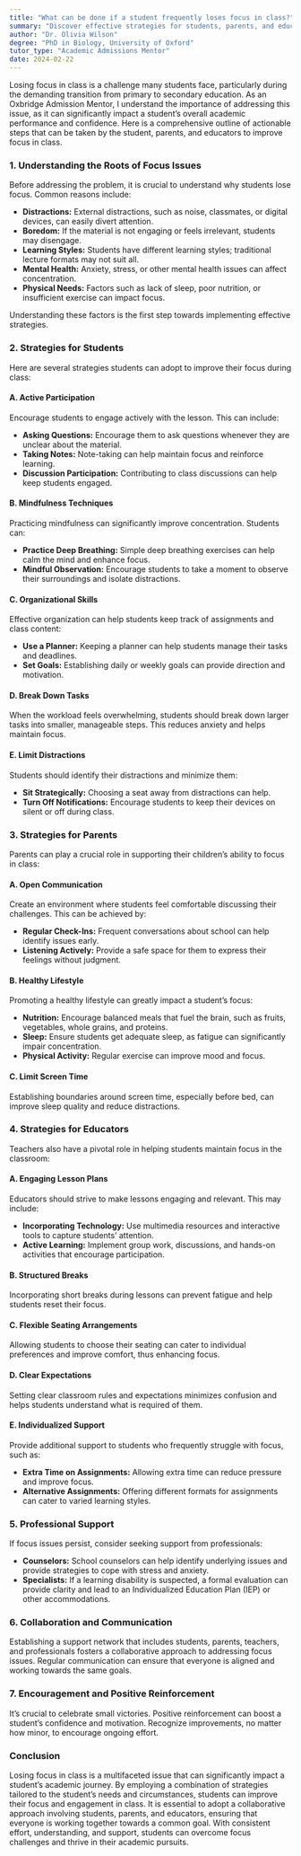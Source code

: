 ```yaml
---
title: "What can be done if a student frequently loses focus in class?"
summary: "Discover effective strategies for students, parents, and educators to improve classroom focus and enhance academic performance."
author: "Dr. Olivia Wilson"
degree: "PhD in Biology, University of Oxford"
tutor_type: "Academic Admissions Mentor"
date: 2024-02-22
---
```


Losing focus in class is a challenge many students face, particularly during the demanding transition from primary to secondary education. As an Oxbridge Admission Mentor, I understand the importance of addressing this issue, as it can significantly impact a student’s overall academic performance and confidence. Here is a comprehensive outline of actionable steps that can be taken by the student, parents, and educators to improve focus in class.

### 1. **Understanding the Roots of Focus Issues**

Before addressing the problem, it is crucial to understand why students lose focus. Common reasons include:

- **Distractions:** External distractions, such as noise, classmates, or digital devices, can easily divert attention.
- **Boredom:** If the material is not engaging or feels irrelevant, students may disengage.
- **Learning Styles:** Students have different learning styles; traditional lecture formats may not suit all.
- **Mental Health:** Anxiety, stress, or other mental health issues can affect concentration.
- **Physical Needs:** Factors such as lack of sleep, poor nutrition, or insufficient exercise can impact focus.

Understanding these factors is the first step towards implementing effective strategies.

### 2. **Strategies for Students**

Here are several strategies students can adopt to improve their focus during class:

#### A. **Active Participation**

Encourage students to engage actively with the lesson. This can include:

- **Asking Questions:** Encourage them to ask questions whenever they are unclear about the material.
- **Taking Notes:** Note-taking can help maintain focus and reinforce learning.
- **Discussion Participation:** Contributing to class discussions can help keep students engaged.

#### B. **Mindfulness Techniques**

Practicing mindfulness can significantly improve concentration. Students can:

- **Practice Deep Breathing:** Simple deep breathing exercises can help calm the mind and enhance focus.
- **Mindful Observation:** Encourage students to take a moment to observe their surroundings and isolate distractions.

#### C. **Organizational Skills**

Effective organization can help students keep track of assignments and class content:

- **Use a Planner:** Keeping a planner can help students manage their tasks and deadlines.
- **Set Goals:** Establishing daily or weekly goals can provide direction and motivation.

#### D. **Break Down Tasks**

When the workload feels overwhelming, students should break down larger tasks into smaller, manageable steps. This reduces anxiety and helps maintain focus.

#### E. **Limit Distractions**

Students should identify their distractions and minimize them:

- **Sit Strategically:** Choosing a seat away from distractions can help.
- **Turn Off Notifications:** Encourage students to keep their devices on silent or off during class.

### 3. **Strategies for Parents**

Parents can play a crucial role in supporting their children’s ability to focus in class:

#### A. **Open Communication**

Create an environment where students feel comfortable discussing their challenges. This can be achieved by:

- **Regular Check-Ins:** Frequent conversations about school can help identify issues early.
- **Listening Actively:** Provide a safe space for them to express their feelings without judgment.

#### B. **Healthy Lifestyle**

Promoting a healthy lifestyle can greatly impact a student’s focus:

- **Nutrition:** Encourage balanced meals that fuel the brain, such as fruits, vegetables, whole grains, and proteins.
- **Sleep:** Ensure students get adequate sleep, as fatigue can significantly impair concentration.
- **Physical Activity:** Regular exercise can improve mood and focus.

#### C. **Limit Screen Time**

Establishing boundaries around screen time, especially before bed, can improve sleep quality and reduce distractions.

### 4. **Strategies for Educators**

Teachers also have a pivotal role in helping students maintain focus in the classroom:

#### A. **Engaging Lesson Plans**

Educators should strive to make lessons engaging and relevant. This may include:

- **Incorporating Technology:** Use multimedia resources and interactive tools to capture students’ attention.
- **Active Learning:** Implement group work, discussions, and hands-on activities that encourage participation.

#### B. **Structured Breaks**

Incorporating short breaks during lessons can prevent fatigue and help students reset their focus.

#### C. **Flexible Seating Arrangements**

Allowing students to choose their seating can cater to individual preferences and improve comfort, thus enhancing focus.

#### D. **Clear Expectations**

Setting clear classroom rules and expectations minimizes confusion and helps students understand what is required of them.

#### E. **Individualized Support**

Provide additional support to students who frequently struggle with focus, such as:

- **Extra Time on Assignments:** Allowing extra time can reduce pressure and improve focus.
- **Alternative Assignments:** Offering different formats for assignments can cater to varied learning styles.

### 5. **Professional Support**

If focus issues persist, consider seeking support from professionals:

- **Counselors:** School counselors can help identify underlying issues and provide strategies to cope with stress and anxiety.
- **Specialists:** If a learning disability is suspected, a formal evaluation can provide clarity and lead to an Individualized Education Plan (IEP) or other accommodations.

### 6. **Collaboration and Communication**

Establishing a support network that includes students, parents, teachers, and professionals fosters a collaborative approach to addressing focus issues. Regular communication can ensure that everyone is aligned and working towards the same goals.

### 7. **Encouragement and Positive Reinforcement**

It’s crucial to celebrate small victories. Positive reinforcement can boost a student’s confidence and motivation. Recognize improvements, no matter how minor, to encourage ongoing effort.

### Conclusion

Losing focus in class is a multifaceted issue that can significantly impact a student’s academic journey. By employing a combination of strategies tailored to the student’s needs and circumstances, students can improve their focus and engagement in class. It is essential to adopt a collaborative approach involving students, parents, and educators, ensuring that everyone is working together towards a common goal. With consistent effort, understanding, and support, students can overcome focus challenges and thrive in their academic pursuits.
    